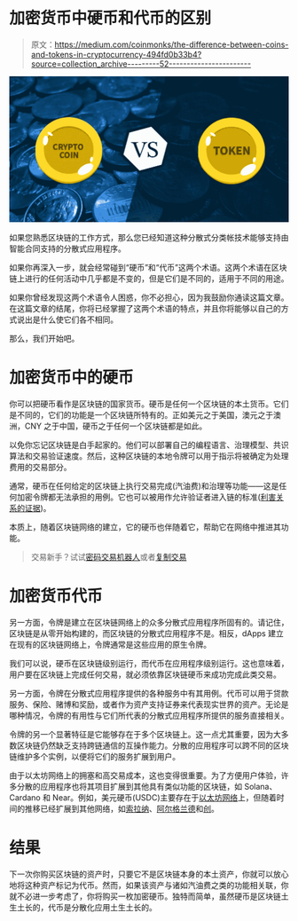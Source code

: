 # 加密货币中硬币和代币的区别

> 原文：<https://medium.com/coinmonks/the-difference-between-coins-and-tokens-in-cryptocurrency-494fd0b33b4?source=collection_archive---------52----------------------->

![](img/dc3a07fc4c7e4de71974d312a2fed365.png)

如果您熟悉区块链的工作方式，那么您已经知道这种分散式分类帐技术能够支持由智能合同支持的分散式应用程序。

如果你再深入一步，就会经常碰到“硬币”和“代币”这两个术语。这两个术语在区块链上进行的任何活动中几乎都是不变的，但是它们是不同的，适用于不同的用途。

如果你曾经发现这两个术语令人困惑，你不必担心，因为我鼓励你通读这篇文章。在这篇文章的结尾，你将已经掌握了这两个术语的特点，并且你将能够以自己的方式说出是什么使它们各不相同。

那么，我们开始吧。

# 加密货币中的硬币

你可以把硬币看作是区块链的国家货币。硬币是任何一个区块链的本土货币。它们是不同的，它们的功能是一个区块链所特有的。正如美元之于美国，澳元之于澳洲，CNY 之于中国，硬币之于任何一个区块链都是如此。

以免你忘记区块链是白手起家的。他们可以部署自己的编程语言、治理模型、共识算法和交易验证速度。然后，这种区块链的本地令牌可以用于指示将被确定为处理费用的交易部分。

通常，硬币在任何给定的区块链上执行交易完成(汽油费)和治理等功能——这是任何加密令牌都无法承担的用例。它也可以被用作允许验证者进入链的标准([利害关系的证据](https://www.investopedia.com/terms/p/proof-stake-pos.asp#:~:text=our%20editorial%20policies-,What%20Is%20Proof%2Dof%2DStake%20(PoS)%3F,and%20keeping%20the%20database%20secure.))。

本质上，随着区块链网络的建立，它的硬币也伴随着它，帮助它在网络中推进其功能。

> 交易新手？试试[密码交易机器人](/coinmonks/crypto-trading-bot-c2ffce8acb2a)或者[复制交易](/coinmonks/top-10-crypto-copy-trading-platforms-for-beginners-d0c37c7d698c)

# 加密货币代币

另一方面，令牌是建立在区块链网络上的众多分散式应用程序所固有的。请记住，区块链是从零开始构建的，而区块链的分散式应用程序不是。相反，dApps 建立在现有的区块链网络上，令牌通常是这些应用的原生令牌。

我们可以说，硬币在区块链级别运行，而代币在应用程序级别运行。这也意味着，用户要在区块链上完成任何交易，就必须依靠区块链硬币来成功完成此类交易。

另一方面，令牌在分散式应用程序提供的各种服务中有其用例。代币可以用于贷款服务、保险、赌博和奖励，或者作为资产支持证券来代表现实世界的资产。无论是哪种情况，令牌的有用性与它们所代表的分散式应用程序所提供的服务直接相关。

令牌的另一个显著特征是它能够存在于多个区块链上。这一点尤其重要，因为大多数区块链仍然缺乏支持跨链通信的互操作能力。分散的应用程序可以跨不同的区块链维护多个实例，以便将它们的服务扩展到用户。

由于以太坊网络上的拥塞和高交易成本，这也变得很重要。为了方便用户体验，许多分散的应用程序也将其项目扩展到其他具有类似功能的区块链，如 Solana、Cardano 和 Near。例如，美元硬币(USDC)主要存在于[以太坊网络](http://ethereum.org)上，但随着时间的推移已经扩展到其他网络，如[索拉纳](https://solana.com/)、[阿尔格兰德](https://www.algorand.com/)和[创](https://tron.network/)。

# 结果

下一次你购买区块链的资产时，只要它不是区块链本身的本土资产，你就可以放心地将这种资产标记为代币。然而，如果该资产与诸如汽油费之类的功能相关联，你就不必进一步考虑了，你将购买一枚加密硬币。独特而简单，虽然硬币是区块链土生土长的，代币是分散化应用土生土长的。